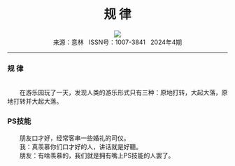 # <center>规 律</center> 

<div align=center><img src="http://fslib.vip.qikan.cn/img.ashx?key=%d7%f7%d5%df%a3%ba"></div> 

<center>来源：意林   ISSN号：1007-3841   2024年4期</center> 


* * *


### 规 律

  
<br>　　在游乐园玩了一天，发现人类的游乐形式只有三种：原地打转，大起大落，原地打转并大起大落。

### PS技能

  
　　朋友口才好，经常客串一些婚礼的司仪。  
　　我：真羡慕你们口才好的人，讲话就是好聽。  
　　朋友：有啥羡慕的，我们就是拥有嘴上PS技能的人罢了。